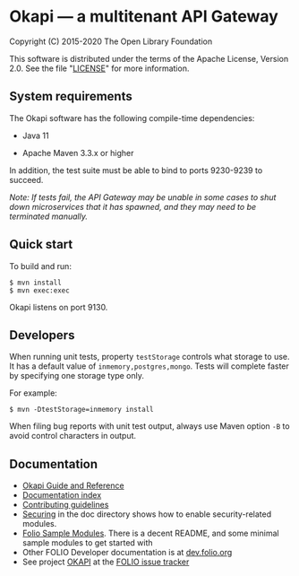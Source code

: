 # Okapi — a multitenant API Gateway

Copyright (C) 2015-2020 The Open Library Foundation

This software is distributed under the terms of the Apache License,
Version 2.0. See the file "[LICENSE](LICENSE)" for more information.

## System requirements

The Okapi software has the following compile-time dependencies:

* Java 11

* Apache Maven 3.3.x or higher

In addition, the test suite must be able to bind to ports 9230-9239 to
succeed.

*Note: If tests fail, the API Gateway may be unable in some cases to
shut down microservices that it has spawned, and they may need to be
terminated manually.*

## Quick start

To build and run:

    $ mvn install
    $ mvn exec:exec

Okapi listens on port 9130.

## Developers

When running unit tests, property `testStorage` controls what storage
to use. It has a default value of `inmemory,postgres,mongo`.
Tests will complete faster by specifying one storage type only.

For example:

    $ mvn -DtestStorage=inmemory install

When filing bug reports with unit test output, always use Maven
option `-B` to avoid control characters in output.

## Documentation

* [Okapi Guide and Reference](doc/guide.md)
* [Documentation index](doc/index.md)
* [Contributing guidelines](CONTRIBUTING.md)
* [Securing](doc/securing.md) in the doc directory shows how to enable
  security-related modules.
* [Folio Sample
Modules](https://github.com/folio-org/folio-sample-modules). There is
a decent README, and some minimal sample modules to get started with
* Other FOLIO Developer documentation is at
  [dev.folio.org](https://dev.folio.org/)
* See project [OKAPI](https://issues.folio.org/browse/OKAPI) at the
[FOLIO issue tracker](https://dev.folio.org/guidelines/issue-tracker)

